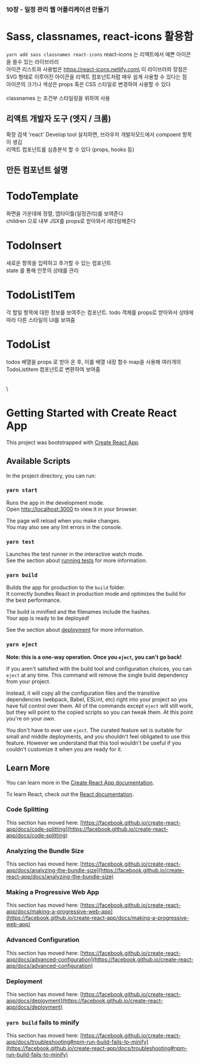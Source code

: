 ### 10장 - 일정 관리 웹 어플리케이션 만들기

# Sass, classnames, react-icons 활용함

`yarn add sass classnames react-icons`
react-icons 는 리액트에서 예쁜 아이콘을 쓸수 있는 라이브러리\
아이콘 리스트와 사용법은 https://react-icons.netlify.com\
이 라이브러릐 장점은 SVG 형태로 이루어진 아이콘을 리액트 컴포넌트처럼 매우 쉽게 사용할 수 있다는 점\
아이콘의 크기나 색상은 props 혹은 CSS 스타일로 변경하여 사용할 수 있다\
\
classnames 는 조건부 스타일링을 위하여 사용

## 리액트 개발자 도구 (엣지 / 크롬)

확장 검색 'react' Develop tool 설치하면, 브라우저 개발자모드에서 compoent 항목이 생김\
리액트 컴포넌트를 심층분석 할 수 있다 (props, hooks 등)

## 만든 컴포넌트 설명

# TodoTemplate

화면을 가운데에 정렬, 앱타이틀(일정관리)를 보여준다\
children 으로 내부 JSX를 props로 받아와서 레더링해준다

# TodoInsert

새로운 항목을 입력하고 추가할 수 있는 컴포넌트\
state 를 통해 인풋의 상태를 관리

# TodoListITem

각 할일 항목에 대한 정보를 보여주는 컴포넌트. todo 객체를 props로 받아와서 상태에 따라 다른 스타일의 UI를 보여줌

# TodoList

todos 배열을 props 로 받아 온 후, 이를 배열 내장 함수 map을 사용해 여러개의 TodoListItem 컴포넌트로 변환하여 보여줌
\
\
\
\

# Getting Started with Create React App

This project was bootstrapped with [Create React App](https://github.com/facebook/create-react-app).

## Available Scripts

In the project directory, you can run:

### `yarn start`

Runs the app in the development mode.\
Open [http://localhost:3000](http://localhost:3000) to view it in your browser.

The page will reload when you make changes.\
You may also see any lint errors in the console.

### `yarn test`

Launches the test runner in the interactive watch mode.\
See the section about [running tests](https://facebook.github.io/create-react-app/docs/running-tests) for more information.

### `yarn build`

Builds the app for production to the `build` folder.\
It correctly bundles React in production mode and optimizes the build for the best performance.

The build is minified and the filenames include the hashes.\
Your app is ready to be deployed!

See the section about [deployment](https://facebook.github.io/create-react-app/docs/deployment) for more information.

### `yarn eject`

**Note: this is a one-way operation. Once you `eject`, you can't go back!**

If you aren't satisfied with the build tool and configuration choices, you can `eject` at any time. This command will remove the single build dependency from your project.

Instead, it will copy all the configuration files and the transitive dependencies (webpack, Babel, ESLint, etc) right into your project so you have full control over them. All of the commands except `eject` will still work, but they will point to the copied scripts so you can tweak them. At this point you're on your own.

You don't have to ever use `eject`. The curated feature set is suitable for small and middle deployments, and you shouldn't feel obligated to use this feature. However we understand that this tool wouldn't be useful if you couldn't customize it when you are ready for it.

## Learn More

You can learn more in the [Create React App documentation](https://facebook.github.io/create-react-app/docs/getting-started).

To learn React, check out the [React documentation](https://reactjs.org/).

### Code Splitting

This section has moved here: [https://facebook.github.io/create-react-app/docs/code-splitting](https://facebook.github.io/create-react-app/docs/code-splitting)

### Analyzing the Bundle Size

This section has moved here: [https://facebook.github.io/create-react-app/docs/analyzing-the-bundle-size](https://facebook.github.io/create-react-app/docs/analyzing-the-bundle-size)

### Making a Progressive Web App

This section has moved here: [https://facebook.github.io/create-react-app/docs/making-a-progressive-web-app](https://facebook.github.io/create-react-app/docs/making-a-progressive-web-app)

### Advanced Configuration

This section has moved here: [https://facebook.github.io/create-react-app/docs/advanced-configuration](https://facebook.github.io/create-react-app/docs/advanced-configuration)

### Deployment

This section has moved here: [https://facebook.github.io/create-react-app/docs/deployment](https://facebook.github.io/create-react-app/docs/deployment)

### `yarn build` fails to minify

This section has moved here: [https://facebook.github.io/create-react-app/docs/troubleshooting#npm-run-build-fails-to-minify](https://facebook.github.io/create-react-app/docs/troubleshooting#npm-run-build-fails-to-minify)
